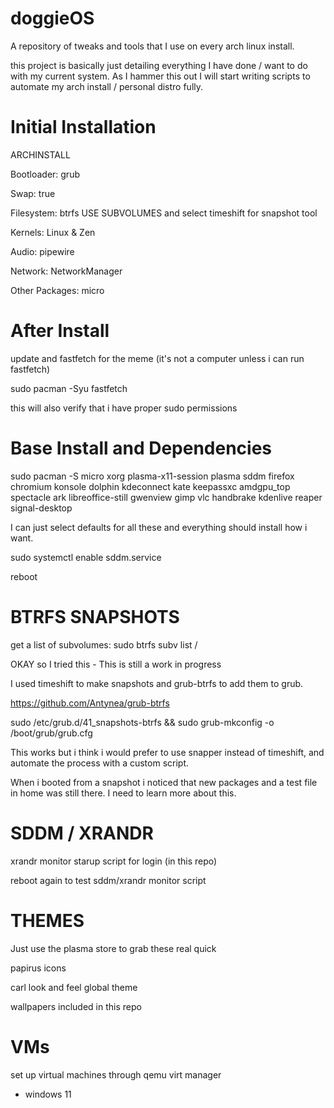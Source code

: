 # doggieOS
A repository of tweaks and tools that I use on every arch linux install.

this project is basically just detailing everything I have done / want to do with my current system. As I hammer this out I will start writing scripts to automate my arch install / personal distro fully.

# Initial Installation 
ARCHINSTALL

Bootloader: grub

Swap: true

Filesystem: btrfs USE SUBVOLUMES and select timeshift for snapshot tool

Kernels: Linux & Zen

Audio: pipewire

Network: NetworkManager

Other Packages: micro

# After Install
update and fastfetch for the meme (it's not a computer unless i can run fastfetch)

sudo pacman -Syu fastfetch

this will also verify that i have proper sudo permissions

# Base Install and Dependencies

sudo pacman -S micro xorg plasma-x11-session plasma sddm firefox chromium konsole dolphin kdeconnect kate keepassxc amdgpu_top spectacle ark libreoffice-still gwenview gimp vlc handbrake kdenlive reaper signal-desktop

I can just select defaults for all these and everything should install how i want.

sudo systemctl enable sddm.service

reboot

# BTRFS SNAPSHOTS

get a list of subvolumes: sudo btrfs subv list /

OKAY so I tried this - This is still a work in progress

I used timeshift to make snapshots and grub-btrfs to add them to grub.

https://github.com/Antynea/grub-btrfs

sudo /etc/grub.d/41_snapshots-btrfs && sudo grub-mkconfig -o /boot/grub/grub.cfg

This works but i think i would prefer to use snapper instead of timeshift, and automate the process with a custom script.

When i booted from a snapshot i noticed that new packages and a test file in home was still there. I need to learn more about this.

# SDDM / XRANDR

xrandr monitor starup script for login (in this repo)

reboot again to test sddm/xrandr monitor script

# THEMES

Just use the plasma store to grab these real quick

papirus icons

carl look and feel global theme

wallpapers included in this repo

# VMs

set up virtual machines through qemu virt manager
- windows 11
